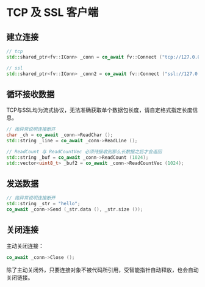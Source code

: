 # TCP 及 SSL 客户端

## 建立连接

```cpp
// tcp
std::shared_ptr<fv::IConn> _conn = co_await fv::Connect ("tcp://127.0.0.1:1234");

// ssl
std::shared_ptr<fv::IConn> _conn2 = co_await fv::Connect ("ssl://127.0.0.1:1235");
```

## 循环接收数据

TCP与SSL均为流式协议，无法准确获取单个数据包长度，请自定格式指定长度信息。

```cpp
// 抛异常说明连接断开
char _ch = co_await _conn->ReadChar ();
std::string _line = co_await _conn->ReadLine ();

// ReadCount 与 ReadCountVec 必须待接收到那么长数据之后才会返回
std::string _buf = co_await _conn->ReadCount (1024);
std::vector<uint8_t> _buf2 = co_await _conn->ReadCountVec (1024);
```

## 发送数据

```cpp
// 抛异常说明连接断开
std::string _str = "hello";
co_await _conn->Send (_str.data (), _str.size ());
```

## 关闭连接

主动关闭连接：

```cpp
co_await _conn->Close ();
```

除了主动关闭外，只要连接对象不被代码所引用，受智能指针自动释放，也会自动关闭链接。
